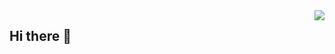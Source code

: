 <img align="right" src="https://visitor-badge.laobi.icu/badge?page_id=Thanveertt.Thanveertt" />

## Hi there 👋

<!--
**Thanveertt/Thanveertt** is a ✨ _special_ ✨ repository because its `README.md` (this file) appears on your GitHub profile.

Here are some ideas to get you started:

- 🔭 I’m currently working on ...
- 🌱 I’m currently learning ...
- 👯 I’m looking to collaborate on ...
- 🤔 I’m looking for help with ...
- 💬 Ask me about ...
- 📫 How to reach me: ...
- 😄 Pronouns: ...
- ⚡ Fun fact: ...
-->
